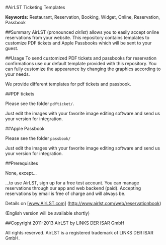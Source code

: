 #AirLST Ticketing Templates

__Keywords:__ Restaurant, Reservation, Booking, Widget, Online, Reservation, Passbook

##Summary
AirLST (pronounced *airlist*) allows you to easily accept online reservations from your website. This repository contains templates to customize PDF tickets and Apple Passbooks which will be sent to your guest.

##Usage
To send customized PDF tickets and passbooks for reservation confirmations use our default template provided with this repository. You can fully customize the appearance by changing the graphics according to your needs.

We provide different templates for pdf tickets and passbook.

##PDF tickets

Please see the folder ```pdfticket/```.

Just edit the images with your favorite image editing software and send us your version for integration.

##Apple Passbook

Please see the folder ```passbook/```

Just edit the images with your favorite image editing software and send us your version for integration.

##Prerequisites

None, except…

…to use AirLST, sign up for a free test account. You can manage reservations through our app and web backend (paid). Accepting reservations by email is free of charge and will always be.

Details on [www.AirLST.com] (http://www.airlst.com/web/reservationbook)

(English version will be available shortly)

##Copyright
2011-2013 AirLST by LINKS DER ISAR GmbH

All rights reserved. AirLST is a registered trademark of LINKS DER ISAR GmbH.